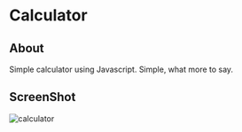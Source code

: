# Calculator
## About
Simple calculator using Javascript. Simple, what more to say. 

## ScreenShot
![calculator](https://user-images.githubusercontent.com/5151395/78638251-cffed780-7860-11ea-870f-a60134136807.jpg)
